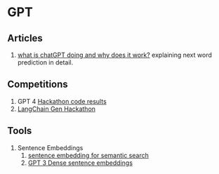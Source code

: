 # GPT

## Articles

1. [what is chatGPT doing and why does it work?](https://writings.stephenwolfram.com/2023/02/what-is-chatgpt-doing-and-why-does-it-work/) explaining next word prediction in detail.

## Competitions

1. GPT 4 [Hackathon code results](https://docs.google.com/spreadsheets/d/1tmfn8jKb7T1x7PpyO7rD023tH2zc\_WDg\_OHh0aVXIrw/edit#gid=174517450)
2. [LangChain Gen Hackathon](https://docs.google.com/spreadsheets/d/1GqwPo1FpAbe\_awmNZW5ZMH69yc5QtEr7ZYw-ckaz\_mQ/edit#gid=795016726)

## Tools

1. Sentence Embeddings
   1. [sentence embedding for semantic search](https://github.com/Muennighoff/sgpt)
   2. [GPT 3 Dense sentence embeddings](https://medium.com/@nils\_reimers/openai-gpt-3-text-embeddings-really-a-new-state-of-the-art-in-dense-text-embeddings-6571fe3ec9d9)
